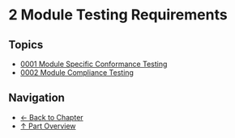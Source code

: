 # 2 Module Testing Requirements

## Topics

- [0001 Module Specific Conformance Testing](0001-module-specific-conformance-testing.md)
- [0002 Module Compliance Testing](0002-module-compliance-testing.md)

## Navigation

- [← Back to Chapter](../README.md)
- [↑ Part Overview](../../README.md)
